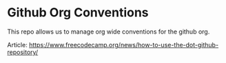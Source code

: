 # Github Org Conventions

This repo allows us to manage org wide conventions for the github org.

Article: https://www.freecodecamp.org/news/how-to-use-the-dot-github-repository/
